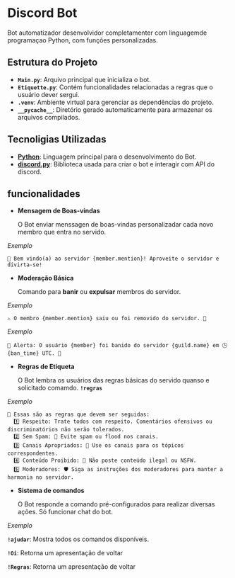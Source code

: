 
# Discord Bot

Bot automatizador desenvolvidor completamenter com linguagemde programaçao Python, com funções personalizadas.

## Estrutura do Projeto

- **`Main.py`**: Arquivo principal que inicializa o bot.
- **`Etiquette.py`**: Contém funcionalidades relacionadas a regras que o usuário dever sergui.
- **`.venv`**: Ambiente virtual para gerenciar as dependências do projeto.
- **`__pycache__`**: Diretório gerado automaticamente para armazenar os arquivos compilados.

## Tecnoligias Utilizadas 

- **[Python](https://www.python.org/)**: Linguagem principal para o desenvolvimento do Bot.
- **[discord.py](https://discordpy.readthedocs.io/)**: Biblioteca usada para criar o bot e interagir com API do discord.

## funcionalidades


- **Mensagem de Boas-vindas** 
   
    O Bot enviar menssagen de boas-vindas personalizadar cada novo membro que entra no servido.

 *Exemplo* 
 
    🎉 Bem vindo(a) ao servidor {member.mention}! Aproveite o servidor e divirta-se!


- **Moderação Básica**
 
    Comando para **banir** ou **expulsar** membros do servidor.

 *Exemplo* 

    ⚠️ O membro {member.mention} saiu ou foi removido do servidor. 🚪  

 *Exemplo* 
 
    🚨 Alerta: O usuário {member} foi banido do servidor {guild.name} em 🕒 {ban_time} UTC. 🚫 


- **Regras de Etiqueta**
 
    O Bot lembra os usuários das regras básicas do servido quanso e solicitado comamdo. **`!regras`**

*Exemplo*   

    📜 Essas são as regras que devem ser seguidas:
      1️⃣ Respeito: Trate todos com respeito. Comentários ofensivos ou discriminatórios não serão tolerados.
      2️⃣ Sem Spam: 🚫 Evite spam ou flood nos canais.
      3️⃣ Canais Apropriados: 📂 Use os canais para os tópicos correspondentes.
      4️⃣ Conteúdo Proibido: 🚷 Não poste conteúdo ilegal ou NSFW.
      5️⃣ Moderadores: 🛡️ Siga as instruções dos moderadores para manter a harmonia no servidor. 

- **Sistema de comandos**
 
    O Bot responde a comando pré-configurados para realizar diversas ações. Só funcionar chat do bot.

*Exemplo*

   **`!ajudar`**: Mostra todos os comandos disponíveis.

   **`!Oi`**: Retorna um  apresentação de voltar
   
   **`!Regras`**: Retorna um  apresentação de voltar



 
